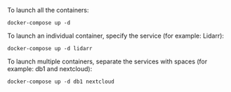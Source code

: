 To launch all the containers:
```
docker-compose up -d
```

To launch an individual container, specify the service (for example: Lidarr):
```
docker-compose up -d lidarr
```

To launch multiple containers, separate the services with spaces (for example: db1 and nextcloud):
```
docker-compose up -d db1 nextcloud
```
